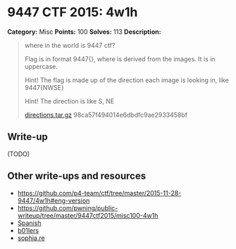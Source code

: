 # 9447 CTF 2015: 4w1h

**Category:** Misc
**Points:** 100
**Solves:** 113
**Description:**

> where in the world is 9447 ctf?
>
> Flag is in format 9447{<string>}, where <string> is derived from the images. It is in uppercase.
>
> Hint! The flag is made up of the direction each image is looking in, like 9447{NWSE}
>
> Hint! The direction is like S, NE
>
> [directions.tar.gz](https://mega.nz/#!PFl2jZQA)  98ca57f494014e6dbdfc9ae2933458bf


## Write-up

(TODO)

## Other write-ups and resources

* <https://github.com/p4-team/ctf/tree/master/2015-11-28-9447/4w1h#eng-version>
* <https://github.com/pwning/public-writeup/tree/master/9447ctf2015/misc100-4w1h>
* [Spanish](http://mumei.strangled.net/post/5)
* [b01lers](https://b01lers.net/challenges/9447%20CTF%202015/4w1h/80/)
* [sophia.re](http://www.sophia.re/4w1h.mdown.html)
